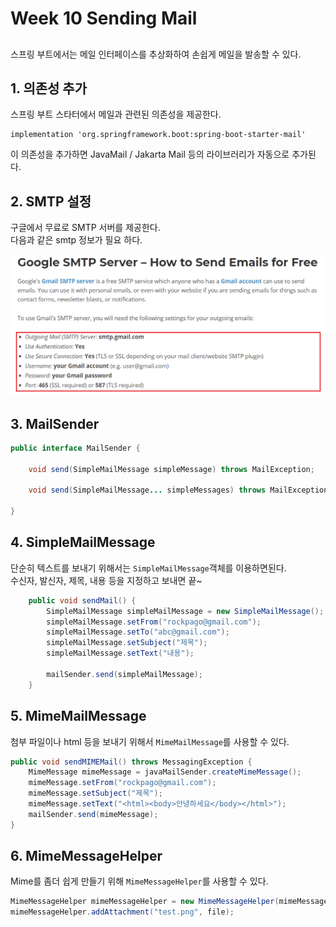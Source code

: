 # Week 10 Sending Mail

##

스프링 부트에서는 메일 인터페이스를 추상화하여 손쉽게 메일을 발송할 수 있다.

## 1. 의존성 추가

스프링 부트 스타터에서 메일과 관련된 의존성을 제공한다.
```aidl
implementation 'org.springframework.boot:spring-boot-starter-mail'
```
이 의존성을 추가하면 JavaMail / Jakarta Mail 등의 라이브러리가 자동으로 추가된다.

## 2. SMTP 설정
구글에서 무료로 SMTP 서버를 제공한다.  
다음과 같은 smtp 정보가 필요 하다.

![](images/googlesmtp.PNG)

## 3. MailSender

```java
public interface MailSender {

	void send(SimpleMailMessage simpleMessage) throws MailException;

	void send(SimpleMailMessage... simpleMessages) throws MailException;

}
```

## 4. SimpleMailMessage
단순히 텍스트를 보내기 위해서는 `SimpleMailMessage`객체를 이용하면된다.  
수신자, 발신자, 제목, 내용 등을 지정하고 보내면 끝~
```java
    public void sendMail() {
        SimpleMailMessage simpleMailMessage = new SimpleMailMessage();
        simpleMailMessage.setFrom("rockpago@gmail.com");
        simpleMailMessage.setTo("abc@gmail.com");
        simpleMailMessage.setSubject("제목");
        simpleMailMessage.setText("내용");
        
        mailSender.send(simpleMailMessage);
    }

```

## 5. MimeMailMessage
첨부 파일이나 html 등을 보내기 위해서 `MimeMailMessage`를 사용할 수 있다.
```java
public void sendMIMEMail() throws MessagingException {
    MimeMessage mimeMessage = javaMailSender.createMimeMessage();
    mimeMessage.setFrom("rockpago@gmail.com");
    mimeMessage.setSubject("제목");
    mimeMessage.setText("<html><body>안녕하세요</body></html>");
    mailSender.send(mimeMessage);
}
```

## 6. MimeMessageHelper
Mime를 좀더 쉽게 만들기 위해 `MimeMessageHelper`를 사용할 수 있다.
```java
MimeMessageHelper mimeMessageHelper = new MimeMessageHelper(mimeMessage);
mimeMessageHelper.addAttachment("test.png", file);
```